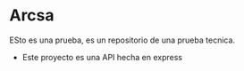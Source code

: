 # Arcsa

ESto es una prueba, es un repositorio de una prueba tecnica.


 * Este proyecto es una API hecha en express
